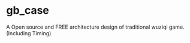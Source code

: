# gb_case
A Open source and FREE architecture design of traditional wuziqi game. (Including Timing)
